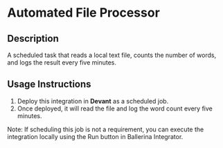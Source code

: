 # Automated File Processor

## Description
A scheduled task that reads a local text file, counts the number of words, and logs the result every five minutes.

## Usage Instructions
1. Deploy this integration in **Devant** as a scheduled job.
2. Once deployed, it will read the file and log the word count every five minutes.

Note: If scheduling this job is not a requirement, you can execute the integration locally using the Run button in Ballerina Integrator.
